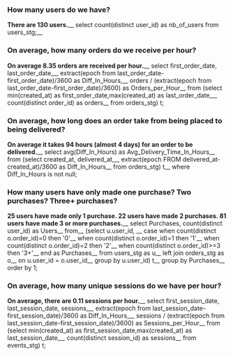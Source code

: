 ### How many users do we have?
**There are 130 users.**__
select count(distinct user_id) as nb_of_users from users_stg;__

### On average, how many orders do we receive per hour?
**On average 8.35 orders are received per hour.**__
select first_order_date, last_order_date,__
       extract(epoch from last_order_date-first_order_date)/3600 as Diff_In_Hours,__
       orders / (extract(epoch from last_order_date-first_order_date)/3600) as Orders_per_Hour__
from (select min(created_at) as first_order_date,max(created_at) as last_order_date,__
             count(distinct order_id) as orders__
      from orders_stg) t;

### On average, how long does an order take from being placed to being delivered?
**On average it takes 94 hours (almost 4 days) for an order to be delivered.**__
select avg(Diff_In_Hours) as Avg_Delivery_Time_In_Hours__
from (select created_at, delivered_at,__
             extract(epoch FROM delivered_at-created_at)/3600 as Diff_In_Hours__
      from orders_stg) t__
where Diff_In_Hours is not null;

### How many users have only made one purchase? Two purchases? Three+ purchases?
**25 users have made only 1 purchase. 22 users have made 2 purchases. 81 users have made 3 or more purchases.**__
select Purchases, count(distinct user_id) as Users__
from__
(select u.user_id, __
        case when count(distinct o.order_id)=0 then '0'__
             when count(distinct o.order_id)=1 then '1'__
             when count(distinct o.order_id)=2 then '2'__
             when count(distinct o.order_id)>=3 then '3+'__
        end as Purchases__
 from users_stg as u__
 left join orders_stg as o__
 on u.user_id = o.user_id__
 group by u.user_id) t__
group by Purchases__
order by 1;

### On average, how many unique sessions do we have per hour?
**On average, there are 0.11 sessions per hour.**__
select first_session_date, last_session_date, sessions,__
       extract(epoch from last_session_date-first_session_date)/3600 as Diff_In_Hours,__
       sessions / (extract(epoch from last_session_date-first_session_date)/3600) as Sessions_per_Hour__
from (select min(created_at) as first_session_date,max(created_at) as last_session_date,__
             count(distinct session_id) as sessions__
      from events_stg) t;
